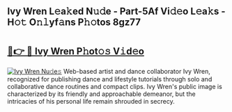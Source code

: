 ## Ivy Wren L𝚎a𝚔ed N𝚞𝚍e - Part-5Af Vi𝚍𝚎o L𝚎a𝚔s - H𝚘𝚝 O𝚗𝚕yf𝚊ns P𝚑𝚘tos 8gz77

# <h2><a href="http://kf0bvu.oniu.top/?m=Ivy+Wren">🔗👉 🔴 Ivy Wren P𝚑ot𝚘𝚜 V𝚒d𝚎o</a></h2>

[![Ivy Wren Nu𝚍e𝚜](https://i.imgur.com/0qMVB7G.gif)](http://kf0bvu.oniu.top/?m=Ivy+Wren)
Web-based artist and dance collaborator Ivy Wren, recognized for publishing dance and lifestyle tutorials through solo and collaborative dance routines and compact clips. Ivy Wren's public image is characterized by its friendly and approachable demeanor, but the intricacies of his personal life remain shrouded in secrecy.  
